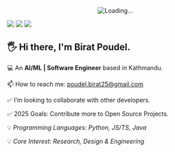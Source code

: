 <p align="center">
  <img src="https://media.giphy.com/media/1C8bHHJturSx2/giphy.gif" alt="Loading...">
</p>

[<img src="https://img.shields.io/badge/Medium-12100E?style=for-the-badge&logo=medium&logoColor=white" />](https://medium.com/@poudel.birat25)
[<img src="https://img.shields.io/badge/Kaggle-035a7d?style=for-the-badge&logo=kaggle&logoColor=white" />](https://www.kaggle.com/biratpoudelrocks) 
[<img src="https://img.shields.io/badge/linkedin-%230077B5.svg?style=for-the-badge&logo=linkedin&logoColor=white" />](https://www.linkedin.com/in/birat-poudel-6562ba16b/) 

## 🖐️ Hi there, I'm **Birat Poudel**.

💻 An **AI/ML | Software Engineer** based in Kathmandu.

📫 How to reach me: poudel.birat25@gmail.com

✅ I’m looking to collaborate with other developers.

✅ 2025 Goals: Contribute more to Open Source Projects.

💡 _Programming Languages: Python, JS/TS, Java_

💡 _Core Interest: Research, Design & Engineering_
